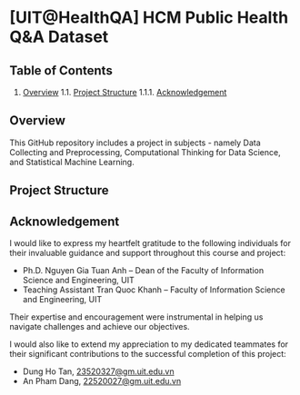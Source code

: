 # [UIT@HealthQA] HCM Public Health Q&A Dataset

## Table of Contents
1. [Overview](#overview)
1.1. [Project Structure](#project-structure)
1.1.1. [Acknowledgement](#acknowledgement)

## Overview
This GitHub repository includes a project in subjects - namely Data Collecting and Preprocessing, Computational Thinking for Data Science, and Statistical Machine Learning.


## Project Structure


## Acknowledgement
I would like to express my heartfelt gratitude to the following individuals for their invaluable guidance and support throughout this course and project:
- Ph.D. Nguyen Gia Tuan Anh – Dean of the Faculty of Information Science and Engineering, UIT
- Teaching Assistant Tran Quoc Khanh – Faculty of Information Science and Engineering, UIT

Their expertise and encouragement were instrumental in helping us navigate challenges and achieve our objectives.

I would also like to extend my appreciation to my dedicated teammates for their significant contributions to the successful completion of this project:
- Dung Ho Tan, 23520327@gm.uit.edu.vn
- An Pham Dang, 22520027@gm.uit.edu.vn

